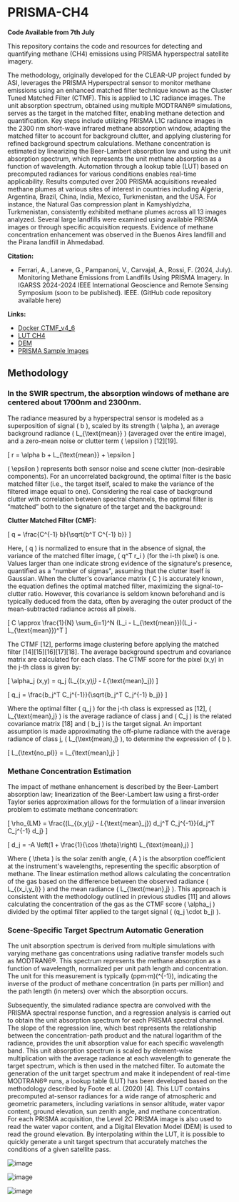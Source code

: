 

# PRISMA-CH4

**Code Available from 7th July**

This repository contains the code and resources for detecting and quantifying methane (CH4) emissions using PRISMA hyperspectral satellite imagery.

The methodology, originally developed for the CLEAR-UP project funded by ASI, leverages the PRISMA Hyperspectral sensor to monitor methane emissions using an enhanced matched filter technique known as the Cluster Tuned Matched Filter (CTMF). This is applied to L1C radiance images. The unit absorption spectrum, obtained using multiple MODTRAN6® simulations, serves as the target in the matched filter, enabling methane detection and quantification. Key steps include utilizing PRISMA L1C radiance images in the 2300 nm short-wave infrared methane absorption window, adapting the matched filter to account for background clutter, and applying clustering for refined background spectrum calculations. Methane concentration is estimated by linearizing the Beer-Lambert absorption law and using the unit absorption spectrum, which represents the unit methane absorption as a function of wavelength. Automation through a lookup table (LUT) based on precomputed radiances for various conditions enables real-time applicability. Results computed over 200 PRISMA acquisitions revealed methane plumes at various sites of interest in countries including Algeria, Argentina, Brazil, China, India, Mexico, Turkmenistan, and the USA. For instance, the Natural Gas compression plant in Kamyshlydzha, Turkmenistan, consistently exhibited methane plumes across all 13 images analyzed. Several large landfills were examined using available PRISMA images or through specific acquisition requests. Evidence of methane concentration enhancement was observed in the Buenos Aires landfill and the Pirana landfill in Ahmedabad.

**Citation:**

- Ferrari, A., Laneve, G., Pampanoni, V., Carvajal, A., Rossi, F. (2024, July). Monitoring Methane Emissions from Landfills Using PRISMA Imagery. In IGARSS 2024-2024 IEEE International Geoscience and Remote Sensing Symposium (soon to be published). IEEE. (GitHub code repository available here)

**Links:**

- [Docker CTMF_v4_6](https://drive.google.com/file/d/197rUulwsnqs67gWljOwPchdRw3-Yu87Y/view?usp=sharing)
- [LUT CH4](https://drive.google.com/file/d/196adGp_XCcTXAk3SRjiOnBJxUhDANNvn/view?usp=sharing)
- [DEM](https://drive.google.com/file/d/10e1VtibryVxcHT4-Gb0ryhyk17JCF04f/view?usp=sharing)
- [PRISMA Sample Images](https://drive.google.com/drive/folders/1IqJE_szLeWtHDRRdjURAl2JIBeQL_9zy?usp=sharing)

## Methodology

### In the SWIR spectrum, the absorption windows of methane are centered about 1700nm and 2300nm.

The radiance measured by a hyperspectral sensor is modeled as a superposition of signal \( b \), scaled by its strength \( \alpha \), an average background radiance \( L_{\text{mean}} \) (averaged over the entire image), and a zero-mean noise or clutter term \( \epsilon \) \[12\]\[19\].  

\[ r = \alpha b + L_{\text{mean}} + \epsilon \]                

\( \epsilon \) represents both sensor noise and scene clutter (non-desirable components). For an uncorrelated background, the optimal filter is the basic matched filter (i.e., the target itself, scaled to make the variance of the filtered image equal to one). Considering the real case of background clutter with correlation between spectral channels, the optimal filter is “matched” both to the signature of the target and the background:

**Clutter Matched Filter (CMF):**     

\[ q = \frac{C^{-1} b}{\sqrt{b^T C^{-1} b}} \]                

Here, \( q \) is normalized to ensure that in the absence of signal, the variance of the matched filter image, \( q^T r_i \) (for the i-th pixel) is one. Values larger than one indicate strong evidence of the signature's presence, quantified as a "number of sigmas", assuming that the clutter itself is Gaussian. When the clutter's covariance matrix \( C \) is accurately known, the equation defines the optimal matched filter, maximizing the signal-to-clutter ratio. However, this covariance is seldom known beforehand and is typically deduced from the data, often by averaging the outer product of the mean-subtracted radiance across all pixels.

\[ C \approx \frac{1}{N} \sum_{i=1}^N (L_i - L_{\text{mean}})(L_i - L_{\text{mean}})^T \]          

The CTMF \[12\], performs image clustering before applying the matched filter \[14\]\[15\]\[16\]\[17\]\[18\]. The average background spectrum and covariance matrix are calculated for each class. The CTMF score for the pixel (x,y) in the j-th class is given by:

\[ \alpha_j (x,y) = q_j (L_{(x,y)_j} - L_{\text{mean}_j}) \]  

\[ q_j = \frac{b_j^T C_j^{-1}}{\sqrt{b_j^T C_j^{-1} b_j}} \]            

Where the optimal filter \( q_j \) for the j-th class is expressed as \[12\], \( L_{\text{mean},j} \) is the average radiance of class j and \( C_j \) is the related covariance matrix \[18\] and \( b_j \) is the target signal. An important assumption is made approximating the off-plume radiance with the average radiance of class j, \( L_{\text{mean},j} \), to determine the expression of \( b \).

\[ L_{\text{no\_pl}} = L_{\text{mean},j} \]     

### Methane Concentration Estimation

The impact of methane enhancement is described by the Beer-Lambert absorption law; linearization of the Beer-Lambert law using a first-order Taylor series approximation allows for the formulation of a linear inversion problem to estimate methane concentration:

\[ \rho_{LM} = \frac{(L_{(x,y)_j} - L_{\text{mean}_j}) d_j^T C_j^{-1}}{d_j^T C_j^{-1} d_j} \]          

\[ d_j = -A \left(1 + \frac{1}{\cos \theta}\right) L_{\text{mean},j} \]  

Where \( \theta \) is the solar zenith angle, \( A \) is the absorption coefficient at the instrument's wavelengths, representing the specific absorption of methane. The linear estimation method allows calculating the concentration of the gas based on the difference between the observed radiance \( L_{(x_i,y_i)} \) and the mean radiance \( L_{\text{mean},j} \). This approach is consistent with the methodology outlined in previous studies \[11\] and allows calculating the concentration of the gas as the CTMF score \( \alpha_j \) divided by the optimal filter applied to the target signal \( (q_j \cdot b_j) \).

### Scene-Specific Target Spectrum Automatic Generation

The unit absorption spectrum is derived from multiple simulations with varying methane gas concentrations using radiative transfer models such as MODTRAN6®. This spectrum represents the methane absorption as a function of wavelength, normalized per unit path length and concentration. The unit for this measurement is typically (ppm·m)\(^{-1}\), indicating the inverse of the product of methane concentration (in parts per million) and the path length (in meters) over which the absorption occurs.

Subsequently, the simulated radiance spectra are convolved with the PRISMA spectral response function, and a regression analysis is carried out to obtain the unit absorption spectrum for each PRISMA spectral channel. The slope of the regression line, which best represents the relationship between the concentration-path product and the natural logarithm of the radiance, provides the unit absorption value for each specific wavelength band. This unit absorption spectrum is scaled by element-wise multiplication with the average radiance at each wavelength to generate the target spectrum, which is then used in the matched filter. To automate the generation of the unit target spectrum and make it independent of real-time MODTRAN6® runs, a lookup table (LUT) has been developed based on the methodology described by Foote et al. (2020) \[4\]. This LUT contains precomputed at-sensor radiances for a wide range of atmospheric and geometric parameters, including variations in sensor altitude, water vapor content, ground elevation, sun zenith angle, and methane concentration. For each PRISMA acquisition, the Level 2C PRISMA image is also used to read the water vapor content, and a Digital Elevation Model (DEM) is used to read the ground elevation. By interpolating within the LUT, it is possible to quickly generate a unit target spectrum that accurately matches the conditions of a given satellite pass.

![image](https://github.com/AlFe23/PRISMA-CH4/assets/105355911/631d12fe-f2eb-424c-9e27-da3ace35469a)

![image](https://github.com/AlFe23/PRISMA-CH4/assets/105355911/160778eb-f03e-477b-83be-0ce0200c0bbb)

![image](https://github.com/AlFe23/PRISMA-CH4/assets/105355911/d471e0b0-3343-4c26-a5ef-7cb7f16bfa4d)
